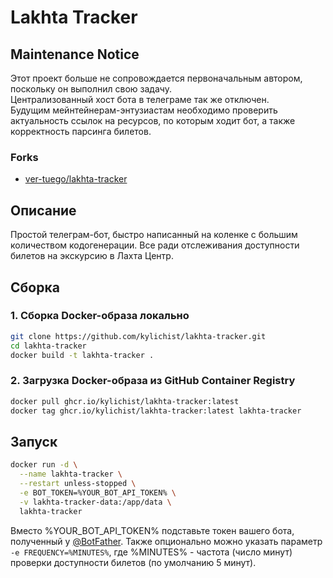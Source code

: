 # Lakhta Tracker

## Maintenance Notice
Этот проект больше не сопровождается первоначальным автором, поскольку он выполнил свою задачу.\
Централизованный хост бота в телеграме так же отключен.\
Будущим мейнтейнерам-энтузиастам необходимо проверить актуальность ссылок на ресурсов, по которым ходит бот, а также корректность парсинга билетов.

### Forks
- [ver-tuego/lakhta-tracker](https://github.com/ver-tuego/lakhta-tracker)

## Описание

Простой телеграм-бот, быстро написанный на коленке с большим количеством кодогенерации. Все ради отслеживания
доступности билетов на экскурсию в Лахта Центр.

## Сборка

### 1. Сборка Docker-образа локально

```bash
git clone https://github.com/kylichist/lakhta-tracker.git
cd lakhta-tracker
docker build -t lakhta-tracker .
```

### 2. Загрузка Docker-образа из GitHub Container Registry

```bash
docker pull ghcr.io/kylichist/lakhta-tracker:latest
docker tag ghcr.io/kylichist/lakhta-tracker:latest lakhta-tracker
```

## Запуск

```bash
docker run -d \
  --name lakhta-tracker \
  --restart unless-stopped \
  -e BOT_TOKEN=%YOUR_BOT_API_TOKEN% \
  -v lakhta-tracker-data:/app/data \
  lakhta-tracker
```

Вместо %YOUR_BOT_API_TOKEN% подставьте токен вашего бота, полученный у [@BotFather](https://t.me/BotFather). Также
опционально можно указать параметр `-e FREQUENCY=%MINUTES%`, где %MINUTES% - частота (число минут) проверки доступности билетов (по
умолчанию 5 минут).
